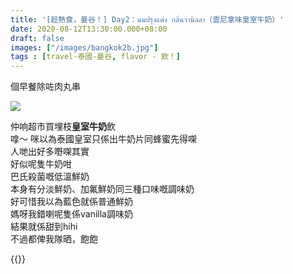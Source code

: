 ```yaml
---
title: '[趁熱食，曼谷！] Day2：นมปรุงแต่ง กลิ่นวานิลลา（雲尼拿味皇室牛奶）'
date: 2020-08-12T13:30:00.000+08:00
draft: false
images: ["/images/bangkok2b.jpg"]
tags : [travel-泰國-曼谷, flavor - 飲！]
---
```


個早餐除咗肉丸串  

![](/images/bangkok2b.jpg)

仲响超市買埋枝**皇室牛奶**飲  
嗱～ 咪以為泰國皇室只係出牛奶片同蜂蜜先得㗎  
人哋出好多嘢㗎其實  
好似呢隻牛奶咁  
巴氏殺菌嘅低溫鮮奶  
本身有分淡鮮奶、加氟鮮奶同三種口味嘅調味奶  
好可惜我以為藍色就係普通鮮奶  
媽呀我錯喇呢隻係vanilla調味奶  
結果就係甜到hihi  
不過都俾我隊晒，飽飽    

{{<bangkok>}}

